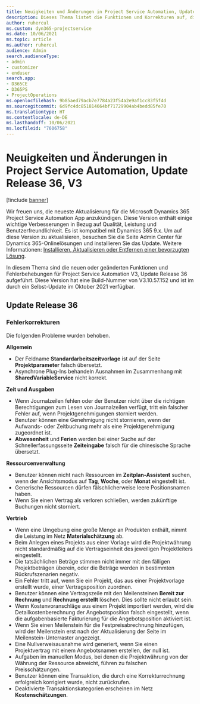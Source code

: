 ```yaml
---
title: Neuigkeiten und Änderungen in Project Service Automation, Update Release 36, V3
description: Dieses Thema listet die Funktionen und Korrekturen auf, die in Microsoft Dynamics 365 Project Service Automation Update-Version 36, V3 verfügbar sind.
author: ruhercul
ms.custom: dyn365-projectservice
ms.date: 10/06/2021
ms.topic: article
ms.author: ruhercul
audience: Admin
search.audienceType:
- admin
- customizer
- enduser
search.app:
- D365CE
- D365PS
- ProjectOperations
ms.openlocfilehash: 9b85aed79acb7e7784a23f54a2e9af1cc83f5f4d
ms.sourcegitcommit: 6d9fc4dc851814664bf71729904ab4bedd85fe70
ms.translationtype: HT
ms.contentlocale: de-DE
ms.lasthandoff: 10/06/2021
ms.locfileid: "7606758"
---
```

# <a name="whats-new-or-changed-in-project-service-automation-update-release-36-v3"></a>Neuigkeiten und Änderungen in Project Service Automation, Update Release 36, V3

[!include [banner](../includes/psa-now-project-operations.md)]

Wir freuen uns, die neueste Aktualisierung für die Microsoft Dynamics 365 Project Service Automation App anzukündigen. Diese Version enthält einige wichtige Verbesserungen in Bezug auf Qualität, Leistung und Benutzerfreundlichkeit. Es ist kompatibel mit Dynamics 365 9.x. Um auf diese Version zu aktualisieren, besuchen Sie die Seite Admin Center für Dynamics 365-Onlinelösungen und installieren Sie das Update. Weitere Informationen: [Installieren, Aktualisieren oder Entfernen einer bevorzugten Lösung](/power-platform/admin/install-remove-preferred-solution).

In diesem Thema sind die neuen oder geänderten Funktionen und Fehlerbehebungen für Project Service Automation V3, Update Release 36 aufgeführt. Diese Version hat eine Build-Nummer von V3.10.57.152 und ist im durch ein Selbst-Update im Oktober 2021 verfügbar.

## <a name="update-release-36"></a>Update Release 36

### <a name="bug-fixes"></a>Fehlerkorrekturen

Die folgenden Probleme wurden behoben.

**Allgemein**
- Der Feldname **Standardarbeitszeitvorlage** ist auf der Seite **Projektparameter** falsch übersetzt.
- Asynchrone Plug-Ins behandeln Ausnahmen im Zusammenhang mit **SharedVariableService** nicht korrekt.

**Zeit und Ausgaben**
- Wenn Journalzeilen fehlen oder der Benutzer nicht über die richtigen Berechtigungen zum Lesen von Journalzeilen verfügt, tritt ein falscher Fehler auf, wenn Projektgenehmigungen storniert werden.
- Benutzer können eine Genehmigung nicht stornieren, wenn der Aufwands- oder Zeitbuchung mehr als eine Projektgenehmigung zugeordnet ist.
- **Abwesenheit** und **Ferien** werden bei einer Suche auf der Schnellerfassungsseite **Zeiteingabe** falsch für die chinesische Sprache übersetzt.

**Ressourcenverwaltung**
- Benutzer können nicht nach Ressourcen im **Zeitplan-Assistent** suchen, wenn der Ansichtsmodus auf **Tag**, **Woche**, oder **Monat** eingestellt ist.
- Generische Ressourcen dürfen fälschlicherweise leere Positionsnamen haben. 
- Wenn Sie einen Vertrag als verloren schließen, werden zukünftige Buchungen nicht storniert.

**Vertrieb**
- Wenn eine Umgebung eine große Menge an Produkten enthält, nimmt die Leistung im Netz **Materialschätzung** ab.
- Beim Anlegen eines Projekts aus einer Vorlage wird die Projektwährung nicht standardmäßig auf die Vertragseinheit des jeweiligen Projektleiters eingestellt.
- Die tatsächlichen Beträge stimmen nicht immer mit den fälligen Projektbeträgen überein, oder die Beträge werden in bestimmten Rückrufszenarien negativ.
- Ein Fehler tritt auf, wenn Sie ein Projekt, das aus einer Projektvorlage erstellt wurde, einer Vertragsposition zuordnen.
- Benutzer können eine Vertragszeile mit den Meilensteinen **Bereit zur Rechnung** und **Rechnung erstellt** löschen. Dies sollte nicht erlaubt sein.
- Wenn Kostenvoranschläge aus einem Projekt importiert werden, wird die Detailkostenberechnung der Angebotsposition falsch eingestellt, wenn die aufgabenbasierte Fakturierung für die Angebotsposition aktiviert ist.
- Wenn Sie einen Meilenstein für die Festpreisabrechnung hinzufügen, wird der Meilenstein erst nach der Aktualisierung der Seite im Meilenstein-Unterraster angezeigt.
- Eine Nullverweisausnahme wird generiert, wenn Sie einen Projektvertrag mit einem Angebotsnamen erstellen, der null ist.
- Aufgaben im manuellen Modus, bei denen die Projektwährung von der Währung der Ressource abweicht, führen zu falschen Preisschätzungen.
- Benutzer können eine Transaktion, die durch eine Korrekturrechnung erfolgreich korrigiert wurde, nicht zurückrufen.
- Deaktivierte Transaktionskategorien erscheinen im Netz **Kostenschätzungen**.



